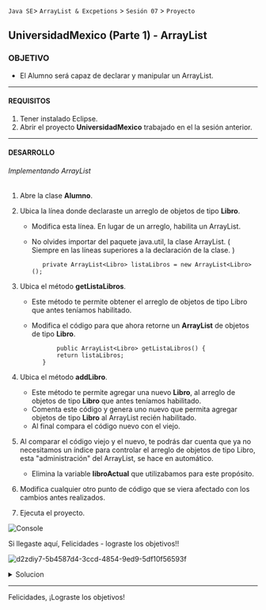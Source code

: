  
`Java SE`> `ArrayList & Excpetions` > `Sesión 07` > `Proyecto`

## UniversidadMexico (Parte 1) - ArrayList

### OBJETIVO

- El Alumno será capaz de declarar y manipular un ArrayList.

<hr>

#### REQUISITOS

1. Tener instalado Eclipse.
3. Abrir el proyecto <b>UniversidadMexico</b> trabajado en el la sesión anterior.

<hr>

#### DESARROLLO
   
###### Implementando ArrayList

1. Abre la clase <b>Alumno</b>.
2. Ubica la línea donde declaraste un arreglo de objetos de tipo <b>Libro</b>.

   - Modifica esta línea. En lugar de un arreglo, habilita un ArrayList.
   - No olvides importar del paquete java.util, la clase ArrayList. ( Siempre en las líneas superiores a la declaración de la clase. )

			private ArrayList<Libro> listaLibros = new ArrayList<Libro>();

   
           
3. Ubica el método <b>getListaLibros</b>.

   - Este método te permite obtener el arreglo de objetos de tipo Libro que antes teníamos habilitado.
   - Modifica el código para que ahora retorne un <b>ArrayList</b> de objetos de tipo <b>Libro</b>.
   
               	public ArrayList<Libro> getListaLibros() {
				return listaLibros;
			}
                
4. Ubica el método <b>addLibro</b>.

   - Este método te permite agregar una nuevo <b>Libro</b>, al arreglo de objetos de tipo <b>Libro</b> que antes teníamos habilitado.
   - Comenta este código y genera uno nuevo que permita agregar objetos de tipo <b>Libro</b> al ArrayList recién habilitado.
   - Al final compara el código nuevo con el viejo.
                        
5. Al comparar el código viejo y el nuevo, te podrás dar cuenta que ya no necesitamos un índice para controlar el arreglo de objetos de tipo Libro, esta "administración" del ArrayList, se hace en automático.

   - Elimina la variable <b>libroActual</b> que utilizabamos para este propósito.
 
 6. Modifica cualquier otro punto de código que se viera afectado con los cambios antes realizados.
 
 7. Ejecuta el proyecto.

![Console](https://user-images.githubusercontent.com/56565204/67881593-5ff86280-fb06-11e9-84ae-319e67b8146c.png)

Si llegaste aquí, Felicidades - lograste los objetivos!!

![d2zdiy7-5b4587d4-3ccd-4854-9ed9-5df10f56593f](https://user-images.githubusercontent.com/56565204/67228451-e625f200-f3fe-11e9-99ce-ad733b945ebd.png)

<details>
	<summary>Solucion</summary>
	<p> 1. Cambiar de <b>arreglo</b> de objetos de tipo <b>Libro</b> a <b>ArrayList</b>.
	<p> 2. Modificación método <b>getListaLibros</b>, manipulación de un <b>ArrayList de tipo Libro</b> </p>
	<p> 3. Modificación método <b>addLibro</b>, manipulación de un <b>ArrayList de tipo Libro</b></p>
	<p> 4. Ejecuta el proyecto</p>
</details> 

<hr>

Felicidades, ¡Lograste los objetivos!
